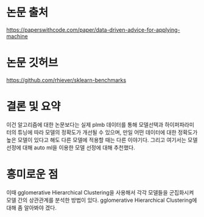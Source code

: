 
# 논문 출처
https://paperswithcode.com/paper/data-driven-advice-for-applying-machine

# 논문 깃허브
https://github.com/rhiever/sklearn-benchmarks

# 결론 및 요약
이건 알고리즘에 대한 논문보다는 실제 plmb 데이터를 통해 모델선택과 하이퍼파라미터의 튜닝에 따라 모델의 정확도가 개선될 수 있으며,
만일 어떤 데이터에 대한 정확도가 높은 모델이 있다고 해도 다른 모델에 적용할 때는 다른 이야기다. 그리고 여기서는 모델선정에 대해 auto ml을 이용한 모델 선정에 대해 추천했다.  

# 흥미로운 점
이때 gglomerative Hierarchical Clustering을 사용해서 각각 모델들을 군집화시켜 모델 간의 상관관계를 분석한 방법이 있다. gglomerative Hierarchical Clustering에 대해 좀 알아봐야 겠다.




